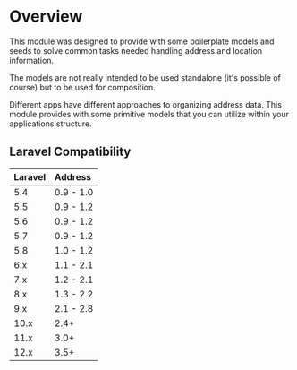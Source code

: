# Overview

This module was designed to provide with some boilerplate models and
seeds to solve common tasks needed handling address and location
information.

The models are not really intended to be used standalone (it's possible
of course) but to be used for composition.

Different apps have different approaches to organizing address data.
This module provides with some primitive models that you can utilize
within your applications structure.

## Laravel Compatibility

| Laravel | Address   |
|:--------|:----------|
| 5.4     | 0.9 - 1.0 |
| 5.5     | 0.9 - 1.2 |
| 5.6     | 0.9 - 1.2 |
| 5.7     | 0.9 - 1.2 |
| 5.8     | 1.0 - 1.2 |
| 6.x     | 1.1 - 2.1 |
| 7.x     | 1.2 - 2.1 |
| 8.x     | 1.3 - 2.2 |
| 9.x     | 2.1 - 2.8 |
| 10.x    | 2.4+      |
| 11.x    | 3.0+      |
| 12.x    | 3.5+      |
